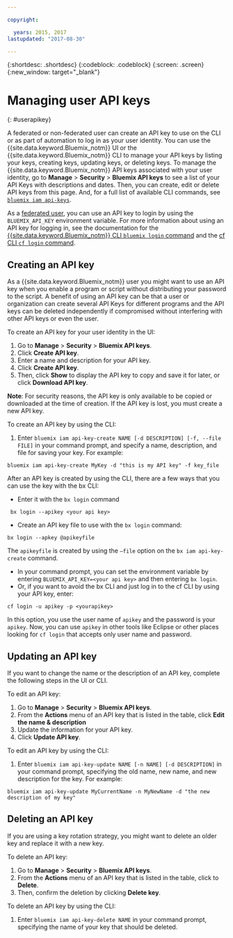 ```yaml
---

copyright:

  years: 2015, 2017
lastupdated: "2017-08-30"

---
```


{:shortdesc: .shortdesc}
{:codeblock: .codeblock}
{:screen: .screen}
{:new_window: target="_blank"}

# Managing user API keys
{: #userapikey}

A federated or non-federated user can create an API key to use on the CLI or as part of automation to log in as your user identity. You can use the {{site.data.keyword.Bluemix_notm}} UI or the {{site.data.keyword.Bluemix_notm}} CLI to manage your API keys by listing your keys, creating keys, updating keys, or deleting keys. To manage the {{site.data.keyword.Bluemix_notm}} API keys associated with your user identity, go to **Manage** &gt; **Security** &gt; **Bluemix API keys** to see a list of your API Keys with descriptions and dates. Then, you can create, edit or delete API keys from this page. And, for a full list of available CLI commands, see [`bluemix iam api-keys`](/docs/cli/reference/bluemix_cli/bx_cli.html#bluemix_iam).

As a [federated user](/docs/admin/adminpublic.html#federatedid), you can use an API key to login by using the `BLUEMIX_API_KEY` environment variable. For more information about using an API key for logging in, see the documentation for the [{{site.data.keyword.Bluemix_notm}} CLI `bluemix login` command](/docs/cli/reference/bluemix_cli/bx_cli.html#bluemix_login) and the [cf CLI `cf login` command](/docs/cli/reference/cfcommands/index.html#cf_login).

## Creating an API key

As a {{site.data.keyword.Bluemix_notm}} user you might want to use an API key when you enable a program or script without distributing your password to the script. A benefit of using an API key can be that a user or organization can create several API Keys for different programs and the API keys can be deleted independently if compromised without interfering with other API keys or even the user.

To create an API key for your user identity in the UI:

1. Go to **Manage** &gt; **Security** &gt; **Bluemix API keys**.
2. Click **Create API key**.
3. Enter a name and description for your API key.
4. Click **Create API key**.
5. Then, click **Show** to display the API key to copy and save it for later, or click **Download API key**.

**Note**: For security reasons, the API key is only available to be copied or downloaded at the time of creation. If the API key is lost, you must create a new API key.

To create an API key by using the CLI:

1. Enter `bluemix iam api-key-create NAME [-d DESCRIPTION] [-f, --file FILE]` in your command prompt, and specify a name, description, and file for saving your key. For example:

```
bluemix iam api-key-create MyKey -d "this is my API key" -f key_file
``` 

After an API key is created by using the CLI, there are a few ways that you can use the key with the bx CLI:

* Enter it with the `bx login` command
```
 bx login --apikey <your api key>
```
* Create an API key file to use with the `bx login` command: 
 ```
 bx login --apkey @apikeyfile
 ```
 The `apikeyfile` is created by using the `—file` option on the `bx iam api-key-create` command.
* In your command prompt, you can set the environment variable by entering `BLUEMIX_API_KEY=<your api key>` and then entering `bx login`.
* Or, if you want to avoid the bx CLI and just log in to the cf CLI by using your API key, enter:
 ```
 cf login -u apikey -p <yourapikey>
 ```
  In this option, you use the user name of `apikey` and the password is your `apikey`. Now, you can use `apikey` in other tools like Eclipse or other places looking for `cf login` that accepts only user name and password.

## Updating an API key

If you want to change the name or the description of an API key, complete the following steps in the UI or CLI.

To edit an API key:

1. Go to **Manage** &gt; **Security** &gt; **Bluemix API keys**.
2. From the **Actions** menu of an API key that is listed in the table, click **Edit the name & description** 
3. Update the information for your API key.
4. Click **Update API key**.

To edit an API key by using the CLI:

1. Enter `bluemix iam api-key-update NAME [-n NAME] [-d DESCRIPTION]` in your command prompt, specifying the old name, new name, and new description for the key. For example:

```
bluemix iam api-key-update MyCurrentName -n MyNewName -d "the new description of my key"
```

## Deleting an API key

If you are using a key rotation strategy, you might want to delete an older key and replace it with a new key.

To delete an API key: 

1. Go to **Manage** &gt; **Security** &gt; **Bluemix API keys**.
2. From the **Actions** menu of an API key that is listed in the table, click to **Delete**.
3. Then, confirm the deletion by clicking **Delete key**.

To delete an API key by using the CLI:
1. Enter `bluemix iam api-key-delete NAME` in your command prompt, specifying the name of your key that should be deleted.

